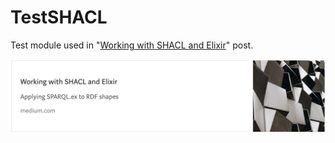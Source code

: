 # TestSHACL

Test module used in
"[Working with SHACL and Elixir](https://medium.com/@tonyhammond/working-with-shacl-and-elixir-4719473d43c1)"
post.

![medium-post-3.png](../images/medium-post-3.png)

